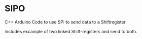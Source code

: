 SIPO
====

C++ Arduino Code to use SPI to send data to a Shiftregister

Includes excample of two linked Shift-registers and send to both. 
